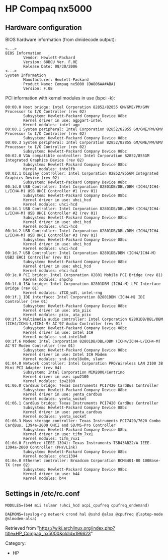HP Compaq nx5000
================

Hardware configuration
----------------------

BIOS hardware information (from dmidecode output):

    <...>
    BIOS Information
            Vendor: Hewlett-Packard
            Version: 68BCU Ver. F.0E
            Release Date: 08/30/2006
    <...>
    System Information
            Manufacturer: Hewlett-Packard
            Product Name: Compaq nx5000 (DW806AA#ABA)
            Version: F.0E

PCI information with kernel modules in use (lspci -k):

    00:00.0 Host bridge: Intel Corporation 82852/82855 GM/GME/PM/GMV Processor to I/O Controller (rev 02)
            Subsystem: Hewlett-Packard Company Device 08bc
            Kernel driver in use: agpgart-intel
            Kernel modules: intel-agp
    00:00.1 System peripheral: Intel Corporation 82852/82855 GM/GME/PM/GMV Processor to I/O Controller (rev 02)
            Subsystem: Hewlett-Packard Company Device 08bc
    00:00.3 System peripheral: Intel Corporation 82852/82855 GM/GME/PM/GMV Processor to I/O Controller (rev 02)
            Subsystem: Hewlett-Packard Company Device 08bc
    00:02.0 VGA compatible controller: Intel Corporation 82852/855GM Integrated Graphics Device (rev 02)
            Subsystem: Hewlett-Packard Company Device 08bc
            Kernel modules: intelfb
    00:02.1 Display controller: Intel Corporation 82852/855GM Integrated Graphics Device (rev 02)
            Subsystem: Hewlett-Packard Company Device 08bc
    00:1d.0 USB Controller: Intel Corporation 82801DB/DBL/DBM (ICH4/ICH4-L/ICH4-M) USB UHCI Controller #1 (rev 01)
            Subsystem: Hewlett-Packard Company Device 08bc
            Kernel driver in use: uhci_hcd
            Kernel modules: uhci-hcd
    00:1d.1 USB Controller: Intel Corporation 82801DB/DBL/DBM (ICH4/ICH4-L/ICH4-M) USB UHCI Controller #2 (rev 01)
            Subsystem: Hewlett-Packard Company Device 08bc
            Kernel driver in use: uhci_hcd
            Kernel modules: uhci-hcd
    00:1d.2 USB Controller: Intel Corporation 82801DB/DBL/DBM (ICH4/ICH4-L/ICH4-M) USB UHCI Controller #3 (rev 01)
            Subsystem: Hewlett-Packard Company Device 08bc
            Kernel driver in use: uhci_hcd
            Kernel modules: uhci-hcd
    00:1d.7 USB Controller: Intel Corporation 82801DB/DBM (ICH4/ICH4-M) USB2 EHCI Controller (rev 01)
            Subsystem: Hewlett-Packard Company Device 08bc
            Kernel driver in use: ehci_hcd
            Kernel modules: ehci-hcd
    00:1e.0 PCI bridge: Intel Corporation 82801 Mobile PCI Bridge (rev 81)
            Kernel modules: shpchp
    00:1f.0 ISA bridge: Intel Corporation 82801DBM (ICH4-M) LPC Interface Bridge (rev 01)
            Kernel modules: iTCO_wdt, intel-rng
    00:1f.1 IDE interface: Intel Corporation 82801DBM (ICH4-M) IDE Controller (rev 01)
            Subsystem: Hewlett-Packard Company Device 08bc
            Kernel driver in use: ata_piix
            Kernel modules: piix, ata_piix
    00:1f.5 Multimedia audio controller: Intel Corporation 82801DB/DBL/DBM (ICH4/ICH4-L/ICH4-M) AC'97 Audio Controller (rev 01)
            Subsystem: Hewlett-Packard Company Device 08bc
            Kernel driver in use: Intel ICH
            Kernel modules: snd-intel8x0
    00:1f.6 Modem: Intel Corporation 82801DB/DBL/DBM (ICH4/ICH4-L/ICH4-M) AC'97 Modem Controller (rev 01)
            Subsystem: Hewlett-Packard Company Device 08bc
            Kernel driver in use: Intel ICH Modem
            Kernel modules: snd-intel8x0m, slamr
    01:04.0 Network controller: Intel Corporation PRO/Wireless LAN 2100 3B Mini PCI Adapter (rev 04)
            Subsystem: Intel Corporation MIM2000/Centrino
            Kernel driver in use: ipw2100
            Kernel modules: ipw2100
    01:06.0 CardBus bridge: Texas Instruments PCI7420 CardBus Controller
            Subsystem: Hewlett-Packard Company Device 08bc
            Kernel driver in use: yenta_cardbus
            Kernel modules: yenta_socket
    01:06.1 CardBus bridge: Texas Instruments PCI7420 CardBus Controller
            Subsystem: Hewlett-Packard Company Device 08bc
            Kernel driver in use: yenta_cardbus
            Kernel modules: yenta_socket
    01:06.3 Mass storage controller: Texas Instruments PCI7420/7620 Combo CardBus, 1394a-2000 OHCI and SD/MS-Pro Controller
            Subsystem: Hewlett-Packard Company Device 08bc
            Kernel driver in use: tifm_7xx1
            Kernel modules: tifm_7xx1
    01:0d.0 FireWire (IEEE 1394): Texas Instruments TSB43AB22/A IEEE-1394a-2000 Controller (PHY/Link)
            Subsystem: Hewlett-Packard Company Device 08bc
            Kernel modules: ohci1394
    01:0e.0 Ethernet controller: Broadcom Corporation BCM4401-B0 100Base-TX (rev 02)
            Subsystem: Hewlett-Packard Company Device 08bc
            Kernel driver in use: b44
            Kernel modules: b44

Settings in /etc/rc.conf
------------------------

    MODULES=(b44 mii !slamr !uhci_hcd acpi_cpufreq cpufreq_ondemand)

    DAEMONS=(syslog-ng network crond hal @sshd @alsa @cpufreq @laptop-mode @slmodem-alsa)

Retrieved from
"https://wiki.archlinux.org/index.php?title=HP_Compaq_nx5000&oldid=196623"

Category:

-   HP
